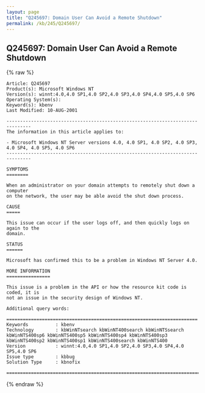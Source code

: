 ```yaml
---
layout: page
title: "Q245697: Domain User Can Avoid a Remote Shutdown"
permalink: /kb/245/Q245697/
---
```


## Q245697: Domain User Can Avoid a Remote Shutdown

{% raw %}

	Article: Q245697
	Product(s): Microsoft Windows NT
	Version(s): winnt:4.0,4.0 SP1,4.0 SP2,4.0 SP3,4.0 SP4,4.0 SP5,4.0 SP6
	Operating System(s): 
	Keyword(s): kbenv
	Last Modified: 10-AUG-2001
	
	-------------------------------------------------------------------------------
	The information in this article applies to:
	
	- Microsoft Windows NT Server versions 4.0, 4.0 SP1, 4.0 SP2, 4.0 SP3, 4.0 SP4, 4.0 SP5, 4.0 SP6 
	-------------------------------------------------------------------------------
	
	SYMPTOMS
	========
	
	When an administrator on your domain attempts to remotely shut down a computer
	on the network, the user may be able avoid the shut down process.
	
	CAUSE
	=====
	
	This issue can occur if the user logs off, and then quickly logs on again to the
	domain.
	
	STATUS
	======
	
	Microsoft has confirmed this to be a problem in Windows NT Server 4.0.
	
	MORE INFORMATION
	================
	
	This issue is a problem in the API or how the resource kit code is coded, it is
	not an issue in the security design of Windows NT.
	
	Additional query words:
	
	======================================================================
	Keywords          : kbenv 
	Technology        : kbWinNTsearch kbWinNT400search kbWinNTSsearch kbWinNTS400sp6 kbWinNTS400sp5 kbWinNTS400sp4 kbWinNTS400sp3 kbWinNTS400sp2 kbWinNTS400sp1 kbWinNTS400search kbWinNTS400
	Version           : winnt:4.0,4.0 SP1,4.0 SP2,4.0 SP3,4.0 SP4,4.0 SP5,4.0 SP6
	Issue type        : kbbug
	Solution Type     : kbnofix
	
	=============================================================================
	

{% endraw %}
